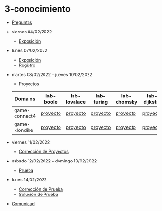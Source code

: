 # 3-conocimiento

- [Preguntas](https://escuela.it/master-programacion-diseno-software)
- viernes 04/02/2022
  - [Exposición](https://escuela.it/master-programacion-diseno-software)
- lunes 07/02/2022
  - [Exposición](https://escuela.it/master-programacion-diseno-software)
  - [Registro](https://forms.gle/mZUTEsZgJcwgLtQy7)
- martes 08/02/2022 - jueves 10/02/2022
   - Proyectos
  
  |Domains|lab-boole|lab-lovalace|lab-turing|lab-chomsky|lab-dijkstra|
  |-------|---------|------------|----------|-----------|--------------|
  | game-connect4 |[proyecto](https://github.com/USantaTecla-ed-mpds/lab-boole/tree/master/tech-uml/game-connect4)          |[proyecto](https://github.com/USantaTecla-ed-mpds/lab-lovalace/tree/master/tech-uml/game-connect4)       | [proyecto](https://github.com/USantaTecla-ed-mpds/lab-turing/tree/master/tech-uml/game-connect4)  |[proyecto](https://github.com/USantaTecla-ed-mpds/lab-chomsky/tree/master/tech-uml/game-connect4)         |[proyecto](https://github.com/USantaTecla-ed-mpds/lab-dijkstra/tree/master/tech-uml/game-connect4)              |
  | game-klondike |[proyecto](https://github.com/USantaTecla-ed-mpds/lab-boole/tree/master/tech-uml/game-klondike)    |[proyecto](https://github.com/USantaTecla-ed-mpds/lab-lovalace/tree/master/tech-uml/game-klondike)         |[proyecto](https://github.com/USantaTecla-ed-mpds/lab-turing/tree/master/tech-uml/game-klondike)           |[proyecto](https://github.com/USantaTecla-ed-mpds/lab-chomsky/tree/master/tech-uml/game-klondike)    |[proyecto](https://github.com/USantaTecla-ed-mpds/lab-dijkstra/tree/master/tech-uml/game-klondike)       |
- viernes 11/02/2022
  - [Corrección de Proyectos](https://escuela.it/master-programacion-diseno-software)
- sabado 12/02/2022 - domingo 13/02/2022
  - [Prueba](https://forms.gle/3JSqeKbmVgjJo3VT6)
- lunes 14/02/2022
  - [Corrección de Prueba](https://escuela.it/master-programacion-diseno-software)
  - [Solución de Prueba](https://docs.google.com/spreadsheets/d/1feSgvFkW8dpEN3ZA9UTGaXC8VrUPd2poQZLWGlMwdUY/edit?usp=sharing)
- [Comunidad](https://app.slack.com/client/T02S3KYD464/C02TRC3TFTK)


